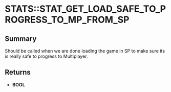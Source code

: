 # STATS::STAT_GET_LOAD_SAFE_TO_PROGRESS_TO_MP_FROM_SP

## Summary
Should be called when we are done loading the game in SP to make sure its is really safe to progress to Multiplayer.

## Returns
* **BOOL**